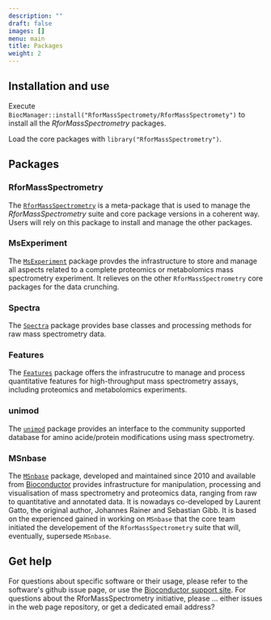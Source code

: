 ```yaml
---
description: ""
draft: false
images: []
menu: main
title: Packages
weight: 2
---
```


## Installation and use

Execute
`BiocManager::install("RforMassSpectromety/RforMassSpectromety")` to
install all the *RforMassSpectrometry* packages.

Load the core packages with `library("RforMassSpectrometry")`.


## Packages

### RforMassSpectrometry

The
[`RforMassSpectrometry`](https://github.com/rformassspectrometry/RforMassSpectrometry)
is a meta-package that is used to manage the *RforMassSpectrometry*
suite and core package versions in a coherent way. Users will rely on
this package to install and manage the other packages.

### MsExperiment

The
[`MsExperiment`](https://github.com/rformassspectrometry/MsExperiment)
package provdes the infrastructure to store and manage all aspects
related to a complete proteomics or metabolomics mass spectrometry
experiment. It relieves on the other `RforMassSpectrometry` core
packages for the data crunching.

### Spectra

The [`Spectra`](https://github.com/rformassspectrometry/Spectra)
package provides base classes and processing methods for raw mass
spectrometry data. 

### Features

The [`Features`](https://github.com/rformassspectrometry/Features)
package offers the infrastrucutre to manage and process quantitative
features for high-throughput mass spectrometry assays, including
proteomics and metabolomics experiments.

### unimod

The [`unimod`](https://github.com/rformassspectrometry/unimod) package
provides an interface to the community supported database for amino
acide/protein modifications using mass spectrometry.

### MSnbase

The [`MSnbase`](https://github.com/lgatto/MSnbase) package, developed
and maintained since 2010 and available from
[Bioconductor](http://bioconductor.org/packages/devel/bioc/html/MSnbase.html)
provides infrastructure for manipulation, processing and visualisation
of mass spectrometry and proteomics data, ranging from raw to
quantitative and annotated data. It is nowadays co-developed by
Laurent Gatto, the original author, Johannes Rainer and Sebastian
Gibb. It is based on the experienced gained in working on `MSnbase`
that the core team initiated the developement of the
`RforMassSpectrometry` suite that will, eventually, supersede
`MSnbase`.


## Get help

For questions about specific software or their usage, please refer to
the software's github issue page, or use the [Bioconductor support
site](http://support.bioconductor.org/). For questions about the
RforMassSpectrometry initiative, please ... either issues in the web
page repository, or get a dedicated email address?
